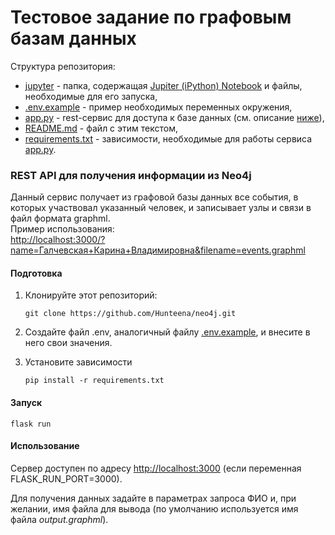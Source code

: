 # Тестовое задание по графовым базам данных

Структура репозитория:  
- [jupyter](jupyter) - папка, содержащая [Jupiter (iPython) Notebook](jupyter/neo4j.ipynb) и файлы, 
необходимые для его запуска,
- [.env.example](.env.example) - пример необходимых переменных окружения,
- [app.py](app.py) - rest-сервис для доступа к базе данных 
(см. описание [ниже](#REST-API-для-получения-информации-из-Neo4j)),
- [README.md](README.md) - файл с этим текстом,
- [requirements.txt](requirements.txt) - зависимости, необходимые для работы сервиса [app.py](app.py).


### REST API для получения информации из Neo4j

Данный сервис получает из графовой базы данных все события, 
в которых участвовал указанный человек, 
и записывает узлы и связи в файл формата graphml.  
Пример использования:   
[http://localhost:3000/?name=Галчевская+Карина+Владимировна&filename=events.graphml](http://localhost:3000/?name=Галчевская+Карина+Владимировна&filename=events.graphml)


#### Подготовка
1. Клонируйте этот репозиторий:
    ```shell
    git clone https://github.com/Hunteena/neo4j.git
    ```
2. Создайте файл .env, аналогичный файлу [.env.example](.env.example), и внесите в него свои значения.   

3. Установите зависимости
    ```shell
    pip install -r requirements.txt
    ```

#### Запуск
```shell
flask run
```

#### Использование
Сервер доступен по адресу [http://localhost:3000](http://localhost:3000) 
(если переменная FLASK_RUN_PORT=3000).

Для получения данных задайте в параметрах запроса ФИО 
и, при желании, имя файла для вывода (по умолчанию используется имя файла _output.graphml_).
